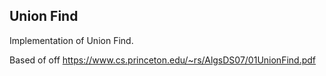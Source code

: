 Union Find
--------------

Implementation of Union Find.
 
Based of off https://www.cs.princeton.edu/~rs/AlgsDS07/01UnionFind.pdf